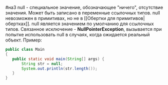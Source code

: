 #на3 
 null - специальное значение, обозначающее "ничего", отсутствие значения. Может быть записано в переменные ссылочных типов. null невозможен в примитивах, но не в [[Обертки для примитивов|обертках]]. null является значением по умолчанию для ссылочных типов.
 Связанное исключение - **NullPointerException**, вызывается при попытке использовать null в случаях, когда ожидается реальный объект. Пример:
 ```java
public class Main
{
	public static void main(String[] args) {
		String str = null;
		System.out.println(str.length());
	}
}
```